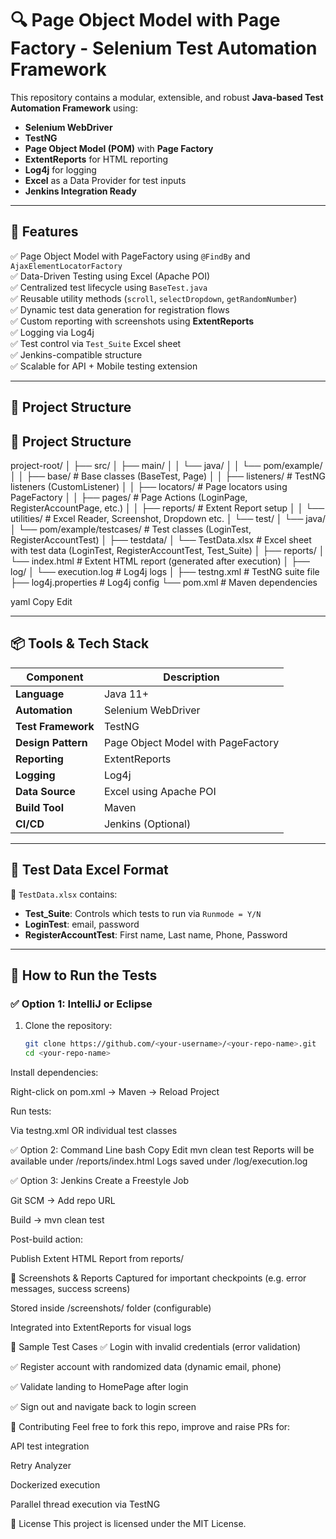 # 🔍 Page Object Model with Page Factory - Selenium Test Automation Framework

This repository contains a modular, extensible, and robust **Java-based Test Automation Framework** using:
- **Selenium WebDriver**
- **TestNG**
- **Page Object Model (POM)** with **Page Factory**
- **ExtentReports** for HTML reporting
- **Log4j** for logging
- **Excel** as a Data Provider for test inputs
- **Jenkins Integration Ready**

---

## 🚀 Features

✅ Page Object Model with PageFactory using `@FindBy` and `AjaxElementLocatorFactory`  
✅ Data-Driven Testing using Excel (Apache POI)  
✅ Centralized test lifecycle using `BaseTest.java`  
✅ Reusable utility methods (`scroll`, `selectDropdown`, `getRandomNumber`)  
✅ Dynamic test data generation for registration flows  
✅ Custom reporting with screenshots using **ExtentReports**  
✅ Logging via Log4j  
✅ Test control via `Test_Suite` Excel sheet  
✅ Jenkins-compatible structure  
✅ Scalable for API + Mobile testing extension

---

## 🧾 Project Structure

## 🧾 Project Structure

project-root/
│
├── src/
│ ├── main/
│ │ └── java/
│ │ └── pom/example/
│ │ ├── base/ # Base classes (BaseTest, Page)
│ │ ├── listeners/ # TestNG listeners (CustomListener)
│ │ ├── locators/ # Page locators using PageFactory
│ │ ├── pages/ # Page Actions (LoginPage, RegisterAccountPage, etc.)
│ │ ├── reports/ # Extent Report setup
│ │ └── utilities/ # Excel Reader, Screenshot, Dropdown etc.
│ └── test/
│ └── java/
│ └── pom/example/testcases/ # Test classes (LoginTest, RegisterAccountTest)
│
├── testdata/
│ └── TestData.xlsx # Excel sheet with test data (LoginTest, RegisterAccountTest, Test_Suite)
│
├── reports/
│ └── index.html # Extent HTML report (generated after execution)
│
├── log/
│ └── execution.log # Log4j logs
│
├── testng.xml # TestNG suite file
├── log4j.properties # Log4j config
└── pom.xml # Maven dependencies

yaml
Copy
Edit

---

## 📦 Tools & Tech Stack

| Component        | Description |
|------------------|-------------|
| **Language**     | Java 11+ |
| **Automation**   | Selenium WebDriver |
| **Test Framework** | TestNG |
| **Design Pattern** | Page Object Model with PageFactory |
| **Reporting**    | ExtentReports |
| **Logging**      | Log4j |
| **Data Source**  | Excel using Apache POI |
| **Build Tool**   | Maven |
| **CI/CD**        | Jenkins (Optional) |

---

## 📁 Test Data Excel Format

📄 `TestData.xlsx` contains:
- **Test_Suite**: Controls which tests to run via `Runmode = Y/N`
- **LoginTest**: email, password
- **RegisterAccountTest**: First name, Last name, Phone, Password

---

## 🧪 How to Run the Tests

### ✅ Option 1: IntelliJ or Eclipse

1. Clone the repository:
   ```bash
   git clone https://github.com/<your-username>/<your-repo-name>.git
   cd <your-repo-name>
Install dependencies:

Right-click on pom.xml → Maven → Reload Project

Run tests:

Via testng.xml OR individual test classes

✅ Option 2: Command Line
bash
Copy
Edit
mvn clean test
Reports will be available under /reports/index.html
Logs saved under /log/execution.log

✅ Option 3: Jenkins
Create a Freestyle Job

Git SCM → Add repo URL

Build → mvn clean test

Post-build action:

Publish Extent HTML Report from reports/

📸 Screenshots & Reports
Captured for important checkpoints (e.g. error messages, success screens)

Stored inside /screenshots/ folder (configurable)

Integrated into ExtentReports for visual logs

🔐 Sample Test Cases
✅ Login with invalid credentials (error validation)

✅ Register account with randomized data (dynamic email, phone)

✅ Validate landing to HomePage after login

✅ Sign out and navigate back to login screen

🙌 Contributing
Feel free to fork this repo, improve and raise PRs for:

API test integration

Retry Analyzer

Dockerized execution

Parallel thread execution via TestNG

📄 License
This project is licensed under the MIT License.
